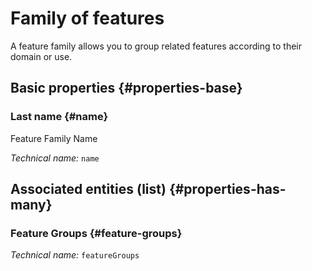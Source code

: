 # Family of features
<!--- THIS FILE IS GENERATED PLEASE DO NOT EDIT IT DIRECTLY --->

A feature family allows you to group related features according to their domain or use.

<OH code="featureFamily"/>






## Basic properties {#properties-base}
    
### Last name {#name}

Feature Family Name

*Technical name:* ```name```
<PH code="featureFamily:name"/>

    



## Associated entities (list) {#properties-has-many}

###  Feature Groups {#feature-groups}



*Technical name:* ```featureGroups```
<PH code="featureFamily:featureGroups"/>




